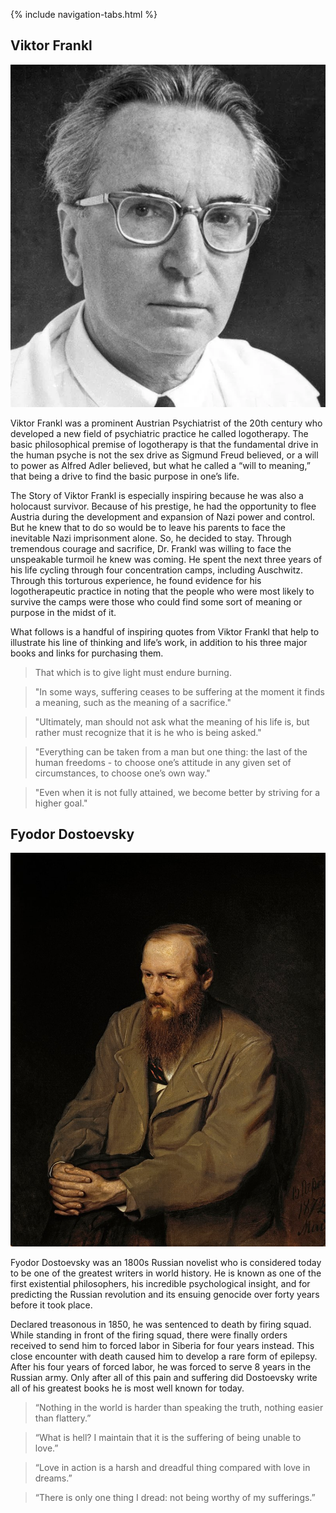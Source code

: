 <link rel="stylesheet" type="text/css" href="styles.css">

{% include navigation-tabs.html %} <!-- Include the shared navigation tabs -->

<body>
  <section class="default-text-format">
    <h2>Viktor Frankl</h2>
    <img class="responsive-image" src="Assets/Franklportrait.webp"/>
    <p>
      Viktor Frankl was a prominent Austrian Psychiatrist of the 20th century who developed a new field of psychiatric practice he called logotherapy. The basic philosophical premise of logotherapy is that the fundamental drive in the human psyche is not the sex drive as Sigmund Freud believed, or a will to power as Alfred Adler believed, but what he called a “will to meaning,” that being a drive to find the basic purpose in one’s life.
    </p>
    <p>
      The Story of Viktor Frankl is especially inspiring because he was also a holocaust survivor. Because of his prestige, he had the opportunity to flee Austria during the development and expansion of Nazi power and control. But he knew that to do so would be to leave his parents to face the inevitable Nazi imprisonment alone. So, he decided to stay. Through tremendous courage and sacrifice, Dr. Frankl was willing to face the unspeakable turmoil he knew was coming. He spent the next three years of his life cycling through four concentration camps, including Auschwitz. Through this torturous experience, he found evidence for his logotherapeutic practice in noting that the people who were most likely to survive the camps were those who could find some sort of meaning or purpose in the midst of it.
    </p>
    <p>
      What follows is a handful of inspiring quotes from Viktor Frankl that help to illustrate his line of thinking and life’s work, in addition to his three major books and links for purchasing them.
    </p>
    <blockquote>
      <p>That which is to give light must endure burning.</p>
    </blockquote>
    <blockquote>
      <p>"In some ways, suffering ceases to be suffering at the moment it finds a meaning, such as the meaning of a sacrifice."</p>
    </blockquote>
    <blockquote>
      <p>"Ultimately, man should not ask what the meaning of his life is, but rather must recognize that it is he who is being asked."</p>
    </blockquote>
    <blockquote>
      <p>"Everything can be taken from a man but one thing: the last of the human freedoms - to choose one’s attitude in any given set of circumstances, to choose one’s own way."</p>
    </blockquote>
    <blockquote>
      <p>"Even when it is not fully attained, we become better by striving for a higher goal."</p>
    </blockquote>
  </section>

  <section class="default-text-format">
    <h2>Fyodor Dostoevsky</h2>
    <img class="responsive-image" src="Assets/Dostoevskyportrait.jpg"/>
  </section>
  <p>
    Fyodor Dostoevsky was an 1800s Russian novelist who is considered today to be one of the greatest writers in world history. He is known as one of the first existential philosophers, his incredible psychological insight, and for predicting the Russian revolution and its ensuing genocide over forty years before it took place.  
  </p>
  <p>
    Declared treasonous in 1850, he was sentenced to death by firing squad. While standing in front of the firing squad, there were finally orders received to send him to forced labor in Siberia for four years instead. This close encounter with death caused him to develop a rare form of epilepsy. After his four years of forced labor, he was forced to serve 8 years in the Russian army. Only after all of this pain and suffering did Dostoevsky write all of his greatest books he is most well known for today.
  </p>
  <blockquote>
    <p>“Nothing in the world is harder than speaking the truth, nothing easier than flattery.”</p>
  </blockquote>
  <blockquote>
    <p>“What is hell? I maintain that it is the suffering of being unable to love.”</p>
  </blockquote>
  <blockquote>
    <p>“Love in action is a harsh and dreadful thing compared with love in dreams.”</p>
  </blockquote>
  <blockquote>
    <p>“There is only one thing I dread: not being worthy of my sufferings.”</p>
  </blockquote>

</body>
